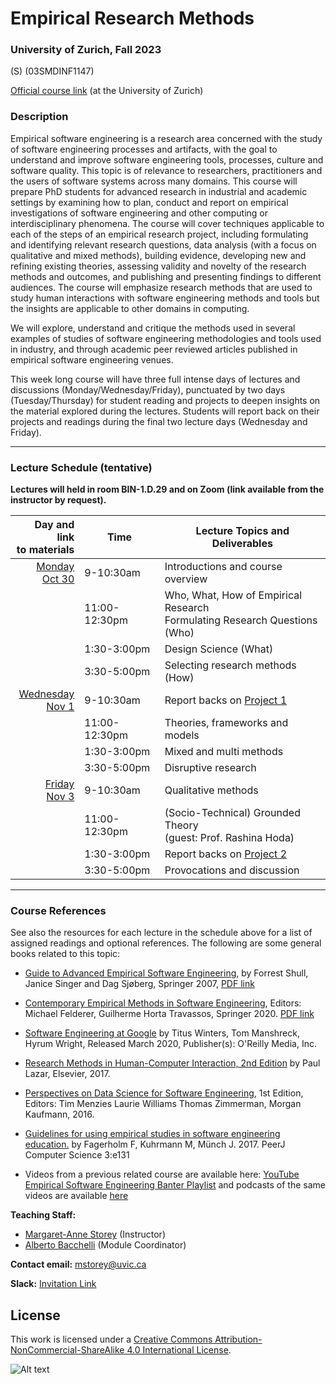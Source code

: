 # Empirical Research Methods
### University of Zurich, Fall 2023
(S) (03SMDINF1147)

[Official course link](https://studentservices.uzh.ch/uzh/anonym/vvz/index.html?sap-language=EN&sap-ui-language=EN#/details/2023/003/SM/51202169)
(at the University of Zurich)

### Description
Empirical software engineering is a research area concerned with the study of software engineering processes and artifacts, with the goal to understand and improve software engineering tools, processes, culture and software quality. This topic is of relevance to researchers, practitioners and the users of software systems across many domains. This course will prepare PhD students for advanced research in industrial and academic settings by examining how to plan, conduct and report on empirical investigations of software engineering and other computing or interdisciplinary phenomena. The course will cover techniques applicable to each of the steps of an empirical research project, including formulating and identifying relevant research questions, data analysis (with a focus on qualitative and mixed methods), building evidence, developing new and refining existing theories, assessing validity and novelty of the research methods and outcomes, and publishing and presenting findings to different audiences. The course will emphasize research methods that are used to study human interactions with software engineering methods and tools but the insights are applicable to other domains in computing.

We will explore, understand and critique the methods used in several examples of studies of software engineering methodologies and tools used in industry, and through academic peer reviewed articles published in empirical software engineering venues.

This week long course will have three full intense days of lectures and discussions (Monday/Wednesday/Friday), punctuated by two days (Tuesday/Thursday) for student reading and projects to deepen insights on the material explored during the lectures.  Students will report back on their projects and readings during the final two lecture days (Wednesday and Friday).  

---

### Lecture Schedule (tentative)

**Lectures will held in room BIN-1.D.29 and on Zoom (link available from the instructor by request).**

|                 Day and link <br> to materials | Time                             | Lecture Topics and        Deliverables                                          |
|-----------------------------------------------:|----------------------------------|---------------------------------------------------------------------------------|
|  [ Monday <br> Oct 30 ](resources/Lecture1.md) | 9-10:30am                        | Introductions and course overview                                               | 
|                                                | 11:00-12:30pm                    | Who, What, How  of Empirical Research <br> Formulating Research Questions (Who) |
|                                                | 1:30-3:00pm                      | Design Science (What)                                                           |      
|                                                | 3:30-5:00pm                      | Selecting research methods (How)                                                | 
| [Wednesday<br> Nov 1](resources/lecture2.mdmd) | 9-10:30am                        | Report backs on [Project 1](activities/project1.md)                             |
|                                                | 11:00-12:30pm                    | Theories, frameworks and models                                                 | 
|                                                | 1:30-3:00pm                      | Mixed and multi methods                                                         |   
|                                                | 3:30-5:00pm                      | Disruptive research                                                             |  
|     [Friday <br> Nov 3](resources/lecture3.md) | 9-10:30am                        | Qualitative methods                                                             |
|                                                | 11:00-12:30pm                    | (Socio-Technical) Grounded Theory <br> (guest: Prof. Rashina Hoda)              | 
|                                                | 1:30-3:00pm                      | Report backs on [Project 2](activities/project2.md)                             |   i
|  | 3:30-5:00pm                      | Provocations and discussion                                                     | 

---

### Course References

See also the resources for each lecture in the schedule above for a list of assigned readings and optional references. The following are some general books related to this topic: 

- [Guide to Advanced Empirical Software Engineering](https://link.springer.com/book/10.1007/978-1-84800-044-5), by Forrest Shull, Janice Singer and Dag Sjøberg, Springer 2007, [PDF link](https://link.springer.com/content/pdf/10.1007%2F978-1-84800-044-5.pdf)
- [Contemporary Empirical Methods in Software Engineering](https://link.springer.com/book/10.1007/978-3-030-32489-6), Editors: Michael Felderer, Guilherme Horta Travassos, Springer 2020. [PDF link](https://link.springer.com/content/pdf/10.1007%2F978-3-030-32489-6.pdf)
- [Software Engineering at Google](https://abseil.io/resources/swe-book/html/toc.html) by Titus Winters, Tom Manshreck, Hyrum Wright, Released March 2020, Publisher(s): O'Reilly Media, Inc.
- [Research Methods in Human-Computer Interaction, 2nd Edition](https://www.elsevier.com/books/research-methods-in-human-computer-interaction/lazar/978-0-12-805390-4) by Paul Lazar, Elsevier, 2017. 
- [Perspectives on Data Science for Software Engineering](https://www.elsevier.com/books/perspectives-on-data-science-for-software-engineering/menzies/978-0-12-804206-9?countrycode=US&format=print&utm_source=google_ads&utm_medium=paid_search&utm_campaign=canadashopping&gclid=CjwKCAjwkoz7BRBPEiwAeKw3q6IdWnBmgg4ZFIMpU6XMzITW4PFErv6VHHEqJ29NflbtSsG6WIFv5xoCrEIQAvD_BwE&gclsrc=aw.ds), 1st Edition, Editors: Tim Menzies Laurie Williams Thomas Zimmerman, Morgan Kaufmann, 2016. 
- [Guidelines for using empirical studies in software engineering education.](https://doi.org/10.7717/peerj-cs.131) by Fagerholm F, Kuhrmann M, Münch J. 2017.  PeerJ Computer Science 3:e131

- Videos from a previous related course are available here: [YouTube Empirical Software Engineering Banter Playlist](https://www.youtube.com/playlist?list=PLMZx0_b0n5sz371299dtt0wzuu29xU4nD)
and podcasts of the same videos are available [here](https://anchor.fm/margaret-anne-d-storey)



**Teaching Staff:**

- [Margaret-Anne Storey](https://margaretannestorey.com/) (Instructor)
- [Alberto Bacchelli](https://sback.it/) (Module Coordinator) 

**Contact email:** [mstorey@uvic.ca](mailto:mstorey@uvic.ca)

**Slack:** [Invitation Link](https://join.slack.com/t/universityofv-ccu4032/shared_invite/zt-25qsxkus2-W2dxNr1QLQZf9ogBz2b7Cw) 


## License

This work is licensed under a [Creative Commons Attribution-NonCommercial-ShareAlike 4.0 International License](http://creativecommons.org/licenses/by-nc-sa/4.0/).

![Alt text](https://i.creativecommons.org/l/by-nc-sa/4.0/88x31.png "Creative Commons Attribution-NonCommercial-ShareAlike 4.0 International License")
